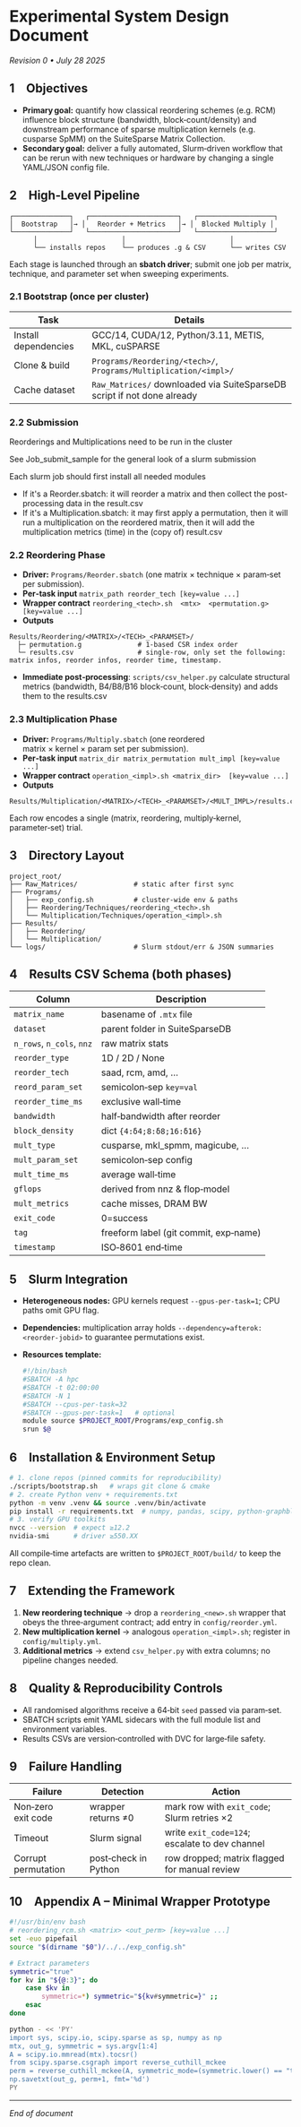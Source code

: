 # Experimental System Design Document

*Revision 0 • July 28 2025*

## 1 Objectives

* **Primary goal:** quantify how classical reordering schemes (e.g. RCM) influence block structure (bandwidth, block‑count/density) and downstream performance of sparse multiplication kernels (e.g. cusparse SpMM) on the SuiteSparse Matrix Collection.
* **Secondary goal:** deliver a fully automated, Slurm‑driven workflow that can be rerun with new techniques or hardware by changing a single YAML/JSON config file.

## 2 High‑Level Pipeline

```text
┌──────────────┐   ┌──────────────────────┐   ┌───────────────────┐
│  Bootstrap   │→ │   Reorder + Metrics   │→ │  Blocked Multiply │
└──────────────┘   └──────────────────────┘   └───────────────────┘
      │                     │                          │
      └── installs repos    └── produces .g & CSV      └── writes CSV
```

Each stage is launched through an **sbatch driver**; submit one job per matrix,
technique, and parameter set when sweeping experiments.

### 2.1 Bootstrap (once per cluster)

| Task          | Details                                                          |
| ------------- | ---------------------------------------------------------------- |
| Install dependencies  | GCC/14, CUDA/12, Python/3.11, METIS, MKL, cuSPARSE               |
| Clone & build | `Programs/Reordering/<tech>/`, `Programs/Multiplication/<impl>/` |
| Cache dataset | `Raw_Matrices/` downloaded via SuiteSparseDB script if not done already          |


### 2.2 Submission

Reorderings and Multiplications need to be run in the cluster

See Job_submit_sample for the general look of a slurm submission

Each slurm job should first install all needed modules
* If it's a Reorder.sbatch: 
  it will reorder a matrix and then collect the post-processing data in the result.csv
* If it's a Multiplication.sbatch:
  it may first apply a permutation, then it will run a multiplication on the reordered matrix, then it will add the multiplication metrics (time) in the (copy of) result.csv


### 2.2 Reordering Phase

* **Driver:** `Programs/Reorder.sbatch` (one matrix × technique × param‑set per
  submission).
* **Per‑task input**
  `matrix_path reorder_tech [key=value ...]`
* **Wrapper contract**
  `reordering_<tech>.sh  <mtx>  <permutation.g>  [key=value ...]`
* **Outputs**

```
Results/Reordering/<MATRIX>/<TECH>_<PARAMSET>/
  ├─ permutation.g              # 1‑based CSR index order
  └─ results.csv                # single‑row, only set the following: matrix infos, reorder infos, reorder time, timestamp.
```

* **Immediate post‑processing**: `scripts/csv_helper.py` calculate structural metrics (bandwidth, B4/B8/B16 block‑count, block‑density) and adds them to the results.csv

### 2.3 Multiplication Phase

* **Driver:** `Programs/Multiply.sbatch` (one reordered matrix × kernel × param
  set per submission).
* **Per‑task input**
  `matrix_dir matrix_permutation mult_impl [key=value ...]`
* **Wrapper contract**
  `operation_<impl>.sh <matrix_dir>  [key=value ...]`
* **Outputs**

```
Results/Multiplication/<MATRIX>/<TECH>_<PARAMSET>/<MULT_IMPL>/results.csv
```

Each row encodes a single (matrix, reordering, multiply‑kernel, parameter‑set) trial.

## 3 Directory Layout

```text
project_root/
├── Raw_Matrices/              # static after first sync
├── Programs/
│   ├── exp_config.sh          # cluster‑wide env & paths
│   ├── Reordering/Techniques/reordering_<tech>.sh
│   └── Multiplication/Techniques/operation_<impl>.sh
├── Results/
│   ├── Reordering/
│   └── Multiplication/
└── logs/                      # Slurm stdout/err & JSON summaries
```

## 4 Results CSV Schema (both phases)

| Column                    | Description                           |
| ------------------------- | ------------------------------------- |
| `matrix_name`             | basename of `.mtx` file               |
| `dataset`                 | parent folder in SuiteSparseDB        |
| `n_rows`, `n_cols`, `nnz` | raw matrix stats                      |
| `reorder_type`            | 1D / 2D / None                        |
| `reorder_tech`            | saad, rcm, amd, …                     |
| `reord_param_set`         | semicolon‑sep `key=val`               |
| `reorder_time_ms`         | exclusive wall‑time                   |
| `bandwidth`               | half‑bandwidth after reorder          |
| `block_density`           | dict `{4:δ4;8:δ8;16:δ16}`             |
| `mult_type`               | cusparse, mkl\_spmm, magicube, …      |
| `mult_param_set`          | semicolon‑sep config                  |
| `mult_time_ms`            | average wall‑time                     |
| `gflops`                  | derived from nnz & flop‑model         |
| `mult_metrics`            | cache misses, DRAM BW                 |
| `exit_code`               | 0=success                             |
| `tag`                     | freeform label (git commit, exp‑name) |
| `timestamp`               | ISO‑8601 end‑time                     |

## 5 Slurm Integration

* **Heterogeneous nodes:** GPU kernels request `--gpus-per-task=1`; CPU paths omit GPU flag.
* **Dependencies:** multiplication array holds `--dependency=afterok:<reorder-jobid>` to guarantee permutations exist.
* **Resources template:**

  ```bash
  #!/bin/bash
  #SBATCH -A hpc
  #SBATCH -t 02:00:00
  #SBATCH -N 1
  #SBATCH --cpus-per-task=32
  #SBATCH --gpus-per-task=1   # optional
  module source $PROJECT_ROOT/Programs/exp_config.sh
  srun $@
  ```

## 6 Installation & Environment Setup

```bash
# 1. clone repos (pinned commits for reproducibility)
./scripts/bootstrap.sh   # wraps git clone & cmake
# 2. create Python venv + requirements.txt
python -m venv .venv && source .venv/bin/activate
pip install -r requirements.txt  # numpy, pandas, scipy, python-graphblas, PyMetis
# 3. verify GPU toolkits
nvcc --version  # expect ≥12.2
nvidia-smi      # driver ≥550.XX
```

All compile‑time artefacts are written to `$PROJECT_ROOT/build/` to keep the repo clean.

## 7 Extending the Framework

1. **New reordering technique** → drop a `reordering_<new>.sh` wrapper that obeys the three‑argument contract; add entry in `config/reorder.yml`.
2. **New multiplication kernel** → analogous `operation_<impl>.sh`; register in `config/multiply.yml`.
3. **Additional metrics** → extend `csv_helper.py` with extra columns; no pipeline changes needed.

## 8 Quality & Reproducibility Controls

* All randomised algorithms receive a 64‑bit `seed` passed via param‑set.
* SBATCH scripts emit YAML sidecars with the full module list and environment variables.
* Results CSVs are version‑controlled with DVC for large‑file safety.

## 9 Failure Handling

| Failure             | Detection            | Action                                         |
| ------------------- | -------------------- | ---------------------------------------------- |
| Non‑zero exit code  | wrapper returns ≠0   | mark row with `exit_code`; Slurm retries ×2    |
| Timeout             | Slurm signal         | write `exit_code=124`; escalate to dev channel |
| Corrupt permutation | post‑check in Python | row dropped; matrix flagged for manual review  |

## 10 Appendix A – Minimal Wrapper Prototype

```bash
#!/usr/bin/env bash
# reordering_rcm.sh <matrix> <out_perm> [key=value ...]
set -euo pipefail
source "$(dirname "$0")/../../exp_config.sh"

# Extract parameters
symmetric="true"
for kv in "${@:3}"; do
    case $kv in
        symmetric=*) symmetric="${kv#symmetric=}" ;;
    esac
done

python - << 'PY'
import sys, scipy.io, scipy.sparse as sp, numpy as np
mtx, out_g, symmetric = sys.argv[1:4]
A = scipy.io.mmread(mtx).tocsr()
from scipy.sparse.csgraph import reverse_cuthill_mckee
perm = reverse_cuthill_mckee(A, symmetric_mode=(symmetric.lower() == "true"))
np.savetxt(out_g, perm+1, fmt='%d')
PY
```

---

*End of document*
